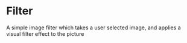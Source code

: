 # Filter
A simple image filter which takes a user selected image, and applies a visual filter effect to the picture
